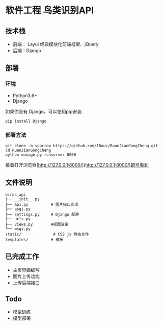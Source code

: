 # 软件工程 鸟类识别API

## 技术栈
- 前端： Layui 经典模块化前端框架、jQuery
- 后端：Django

## 部署

### 环境
- Python3.6+
- Django



如果你没有 Django，可以使用pip安装:
```
pip install Django
```

### 部署方法

```
git clone -b sparrow https://github.com/18ouc/RuanJianGongCheng.git
cd RuanJianGongCheng
python manage.py runserver 8000
```

接着打开浏览器[http://127.0.0.1:8000/](http://127.0.0.1:8000/)即可看到

## 文件说明

```
birds_api
├── __init__.py
├── api.py 			# 图片接口实现
├── asgi.py  		
├── settings.py     # Django 配置
├── urls.py    		
├── views.py        #视图渲染
└── wsgi.py
static/              # CSS js 静态文件
templates/   		# 模板
```

## 已完成工作
- 主页界面编写
- 图片上传功能
- 上传后端接口

## Todo
- 模型训练
- 模型部署
